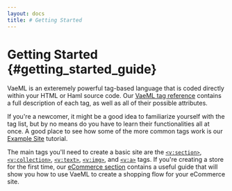 ```yaml
---
layout: docs
title: # Getting Started
---
```


# Getting Started {#getting_started_guide}

VaeML is an exteremely powerful tag-based language that is coded
directly within your HTML or Haml source code. Our [VaeML tag
reference](#vaeml) contains a full description of each tag, as well as
all of their possible attributes.

If you're a newcomer, it might be a good idea to familiarize yourself
with the tag list, but by no means do you have to learn their
functionalities all at once. A good place to see how some of the more
common tags work is our [Example Site](#example_site) tutorial.

The main tags you'll need to create a basic site are the
[`<v:section>`](#v_section), [`<v:collection>`](#v_collection),
[`<v:text>`](#v_text), [`<v:img>`](#v_img), and [`<v:a>`](#v_a) tags. If
you're creating a store for the first time, our [eCommerce
section](#ecommerce) contains a useful guide that will show you how to
use VaeML to create a shopping flow for your eCommerce site.

